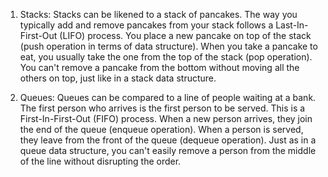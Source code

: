 1. Stacks: Stacks can be likened to a stack of pancakes. The way you typically add and remove pancakes from your stack follows a Last-In-First-Out (LIFO) process. You place a new pancake on top of the stack (push operation in terms of data structure). When you take a pancake to eat, you usually take the one from the top of the stack (pop operation). You can't remove a pancake from the bottom without moving all the others on top, just like in a stack data structure.

2. Queues: Queues can be compared to a line of people waiting at a bank. The first person who arrives is the first person to be served. This is a First-In-First-Out (FIFO) process. When a new person arrives, they join the end of the queue (enqueue operation). When a person is served, they leave from the front of the queue (dequeue operation). Just as in a queue data structure, you can't easily remove a person from the middle of the line without disrupting the order.




